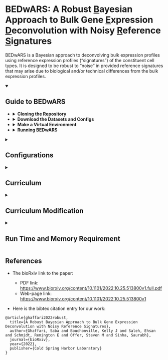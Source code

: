 # BEDwARS: A Robust <ins>B</ins>ayesian Approach to Bulk Gene <ins>E</ins>xpression <ins>D</ins>econvolution with Noisy <ins>R</ins>eference <ins>S</ins>ignatures

BEDwARS is a Bayesian approach to deconvolving bulk expression profiles using reference expression profiles (“signatures”) of the constituent cell types. It is designed to be robust to “noise” in provided reference signatures that may arise due to biological and/or technical differences from the bulk expression profiles. 


<details open>
<summary><h2>Guide to BEDwARS</h2></summary>

+  <details>
   <summary><strong>Cloning the Repository</strong></summary>
   
    1. `git clone --recursive https://github.com/sabagh1994/BEDwARS.git`
    2. `cd BEDwARS`
    </details>

+  <details>
   <summary><strong>Download the Datasets and Configs</strong></summary>
   
   To download the signatures, mixtures, and proportions used in the benchamrking and deconvolution of DPD deficiency, 
   run `./input/download.sh`. The files will be located at `./input/signatures`, `./input/mixtures`, and `./input/proportions`.
   
   To download the config files run `./configs/download.sh`. The configs will be stored at `configs/brain` (benchmark on brain, 
   `./configs/pancreas` (benchmark on pancreas), and `./configs/dpd_brain` (DPD deficiency).
    </details>

+  <details>
   <summary><strong>Make a Virtual Environment</strong></summary>
   
   Before running BEDwARS make sure that all the required packages are installed.
   To create a virtual environment with all the required packages installed,
   
    1. Install Python if you do not have it. We used Python 3.8.
    2. Run `make venv`. This step creates a folder named `./venv` which contains all the required packages.
    3. Run `source venv/bin/activate` to activate the venv
    </details>

+  <details>
   <summary><strong>Running BEDwARS</strong></summary>
   
   To run BEDwARS two input files in json format are needed. One of the files `./configs/cfg_sample.json` contains the path to reference signature and 
   the bulk expression profiles. Read more in **Configurations** below. The other file `./configs/curric.json` contains the set of instructions, called
   curriculum, to initialize the model and sampler chains as well as running them. Read more in **Curriculum**.
   
   1. To run the metropolis hasting sampler, execute 
      ```bash
      python scripts/curriculum.py --general_config configs/cfg_sample.json \
             --curric_config configs/curric.json &> log_mh
      ```
      With the provided `./configs/cfg_sample.json` this script performs the deconvolution using Baron reference signature for pseudo-bulk 
      profiles generated from scRNA-seq data of Segerstolpe type II diabetic (T2D) samples. While running, the logs of the statistics 
      computed for the variables are written to `./results/seger_d/Baron/curric/status` and the checkpoints, containing the state of model and 
      metropolis hasting sampler, are saved at `./results/seger_d/Baron/curric/Model`. 
      This step takes time to complete. Read **Run time and Memory Requirement** for more details.
      After this step is finished, we need to estimate the parameters, i.e., signatures and proportions, using the best chain. 
   2. To infer the parameters, run 
      ```bash
      python scripts/inference.py --general_config configs/cfg_sample.json \
             --curric_config configs/curric.json --stage_name L3 --stage_range 59 160 &> log_infer
      ```
      The inference is done by averaging the variable values, i.e., model state, over a range of stages that the model was saved.
      The name of the stage is passed by `stage_name` (L3) and `stage_range` argument is used to pass the start (e.g., 59) and end (e.g., 160)
      stage indices. With the given arguments `"inference,py"` loads in the checkpoints `L3-59.pt`, ..., `L3-159.pt` and takes
      the average of the variable values over these checkpoints. Each checkpoint contains the model state which includes the variable values.
      For the given example (`configs/cfg_sample.json`), the inferred signatures and proportions will be stored at 
      `./results/seger_d/Baron/curric/aggr` in tab-delimited files. Read more about model saving and stage names in **Curriculum/Description of 
      the Stage Arguments**.
 
    </details>
</details>


<details>
<summary><h2>Configurations</h2></summary>

+ <details open>
  <summary><strong>Example</strong></summary>
  
   All the configurations used for benchmarking BEDwARS against other methods are in the `configs` folder separated by organ. 
   An example of the configuration file to `configs/cfg_sample.json` is,
   ```json
   {
    "description": "settings for preprocessing (e.g. transformation), input and output directories.",
    "transformation": "log",
    "marker_type": "all",
    "naive_marker_FC": 2.0,
    "marker_dir": null,
    "normalization": "mean",
    "ref_sig_dir": "./input/signatures/pancreas/Baron/Baron",
    "org_sig_dir": null,
    "mix_dir": "./input/mixtures/pancreas/emtab_d",
    "org_prop_dir": null,
    "outdir": "./results/emtabd/Baron"
   }
   ```
   </details>
 
+ <details>
  <summary><strong>Description of the Arguments</strong></summary>
   
   * `"description"` is the notes about the configuration file or whatever notes you want to keep for the configuration you are using.
   
   * `"transformation"` is the type of transformation applied to the reference signatures and bulk expression profiles as a preprocessing step
       before running BEDwARS. **This argument should be set to `"log"`**. The current version of the code does not support other transformations. 
       All the benchmarking experiments used "log" transformation.
   
   * `"marker_type"` is the criterion to choose the markers. It can be set to `"all"`, `"naive"` or `"provided"`. **Set this arguemnt to `"all"`
      which uses all the common genes between reference signature and bulk expression profiles**. 
   
      The other two values (`"naive"`, `"provided"`) can be used in future versions of the code where marker selection may become a part of 
      preprocessing pipeline. Briefly, `"naive"` mode takes the genes with at least X fold higher expression in one cell type than the others.        
      `"provided"` takes the marker gene set from input.
      
   *  `"naive_marker_FC"` is the value for X folds, which is explained above, in case `"naive"` is used as the `"marker_type"` argument. **Leave 
      this argument as it is, i.e. `"2.0"`, as the current version of the code does not support naive marker selection yet**.
   
   *  `"marker_dir"` is the directory to the file with markers saved in it. **Set this argument to `null` for the current version of the code**.
      This argument should be used when the markers are provided by the user, i.e., `"marker_type"` is set to `"provided"`.
   
   * `"narmalization"` is the type of normalization applied to each cell type signature profile and bulk expression profile after transformation.
      This argument can be set to `"mean"` and `"standard"`. **`"mean"` was used for all the experiments in the paper so it is best to leave it at
      that**.
   
   * `"ref_sig_dir"` path to a tab-separated file containing reference cell type signatures. The rows are genes and the columns are cell types. 
      The first column contains the gene names or ensemble ids and the rest of the columns are the cell types. Please tag all the columns including 
      the first column. See `./input/signatures/pancreas/Baron/Baron` for an example of reference signatue file.
   
   * `"org_sig_dir"` path to a tab-separated file containing the true cell type signatures if existed. **This argument should be set to `"null"` as 
      true cell type signatures are usually not available**. You can use it for method development purposes when true signatures or any other signatures    
      that you want to compare inferred signature to are available. 
      The file format is identical to the reference cell type signature. Read **Curriculum** to see how this argument is used
      while running BEDwRAS. 
   
   * "`mix_dir`" path to a tab-separated file containing bulk expression profiles. The first column contains the gene names or ensemble 
      ids and the rest of the columns are bulk samples. See `./input/mixtures/pancreas/emtab_d` as an example.
   
   * `"org_prop_dir"` path to a tab-separated file containing the true cell type proportions in each bulk sample. This argument should be set to 
      `"null"` as true proportions are not known. However, for the purpose of method development you could use it. Read **Curriculum** section to see
      how this argumnet is used while running BEDwARS.
   
   * `"outdir"` root path to save the results. The output of BEDwARS is saved to `{outdir}/curric`, i.e., the name of the json file for curriculum 
      (`curric.json`) is appended to the outdir. After running the sampler (step 1 in **Running BEDwARS**) there will be a folder named
      `Models` in this directory which contains the checkpoints, i.e., state of the model and metropolis hasting for all variables. After step 2 
      of **Running BEDwARS**, there will be a folder named `aggr` containing the inferred parameters in this directory.
   
   </details>
   
</details>


<details>
<summary><h2>Curriculum</h2></summary>
   
<!--    Explain about each module and how the model is saved. This part should clarify why the inference is done
   using a stage name and a range of stage indices -->
   
   BEDwRAS follows a sequenece of instructions called curriculum given by `configs/curric.json`. Here we explain what each mode of operation in the
   instruction set does. `configs/curric.json` is the curriculum used for all the experiments in the paper with the exception of the number of chains
   being different for benchmarking (150 chains) and deconvolution performed for DPD deficiency (100 chains).
   
   The content of `configs/curric.json` is pasted below. It contains a sequence of four stages (instruction sets). Each stage has a name `"stage_name"`, 
   an operation `"stage_opr"` and a set of arguments required to perform the operation `"stage_args"`. 
   
   Briefly, the following sequence of stages do,
   1. Initialize the model and Metropolis Hastings sampler for all variables. 150 chains are initialized for sampling (L0). The initialized model and 
      metropolis hasting sampler are saved as `L0.pt`. 
   2. Perform the random walk for 50K steps. The scalings used for parameter updates get tunned in this period. This stage 
      is consiered as the tunning phase of the walker (L1). The random walk is performed in 10 mini stages of 5000 steps.
      At the end of each mini satge the model and metropolis hasting sampler states are saved (`L1-0.pt`, ..., `L1-9.pt`).
   3. Perform random walk for another 150K steps but without tunning (L1_train). The random walk is performed in 30 mini stages of 5000 steps.
      At the end of each mini satge the model and metropolis hasting sampler states are saved (`L1_train-0.pt`, ..., `L1_train-29.pt`).
   4. Sort the chains based on mean squared error computed between estimated and true bulk profiles subset to marker genes. Then subset the chains.
      The main purpose of this stage is to reduce the number of chains wisely to get speed up (L2). After subsetting, model and metropolis hasting 
      states are saved as `L2.pt`.
   5. Perform random walk for $180*5000= 800K$ steps with the remaining chains without tunning. You can decrease the number of steps in this stage 
      for speed up (L3). The random walk is performed in 180 mini stages of 5000 steps. At the end of each mini satge the model and metropolis 
      hasting sampler states are saved (`L3-0.pt`, ..., `L3-179.pt`). **The saved model states, i.e., sampled variable values, will be used in the 
      final inference of the variable values**.
      
   
   ```json
   [
     {
       "stage_name": "L0",
       "stage_oper": "init",
       "stage_args": {"rng_seeds": ["start_step", [12345, 200]],
                      "model_config": {"tune_interval": 50,
                                       "props_alpha_distr": "uniform",
                                       "alpha_lower": 0.0, "alpha_upper": 30.0,
                                       "sigma_b_distr": "halfcauchy","beta_b": 1.0,
                                       "sigma_x_distr": "halfcauchy","beta_x": 5.0,
                                       "eps": 1e-9,"w0_dir": null,"fixed_sigs": false,
                                       "divide_B": true,"chains": 150
                                       },
                      "chain_config": {"W": "default", "sigma_x": "prior", "sigma_b": "default", "alpha": "prior"}
                     }
     },{
       "stage_name": "L1",
       "stage_oper": "mcmc_repeat",
       "stage_args": {"init_stage_name": "L0", "mini_stage_repeats": 10,
                      "mini_stage_name_formatter":"{stage_name}-{mini_stage_idx}",
                      "mini_stage_args": {"steps": 5000, "after_tune": false,
                                          "get_stats": true, "log_acc_rate": false,
                                          "log_var_vals": false, "log_interval": 1000}
                      }
     },{
       "stage_name": "L1_train",
       "stage_oper": "mcmc_repeat",
       "stage_args": {"init_stage_name": "L1-9", "mini_stage_repeats": 30,
                      "mini_stage_name_formatter":"{stage_name}-{mini_stage_idx}",
                      "mini_stage_args": {"steps": 5000, "after_tune": true,
                                          "get_stats": true, "log_acc_rate": false,
                                          "log_var_vals": false, "log_interval": 1000}
                      }
     },{
       "stage_name": "L2",
       "stage_oper": "sort_subset",
       "stage_args": {"past_stage_name": "L1_train-29", "sort_criterion": "MSE_marker",
                      "use_summary":true, "is_transformed": false, "topk": 20,
                      "extra_dict": {"FCs": [3.0, 4.0, 5.0]},
                      "chain_inds_range": null
                      }
     },{
       "stage_name": "L3",
       "stage_oper": "mcmc_repeat",
       "stage_args": {"init_stage_name": "L2", "mini_stage_repeats": 180,
                      "mini_stage_name_formatter":"{stage_name}-{mini_stage_idx}",
                      "mini_stage_args": {"steps": 5000, "after_tune": true,
                                          "get_stats": true, "log_acc_rate": false,
                                          "log_var_vals": false, "log_interval": 1000}
                      }
     }
   ]
   ```
   
 + <details>
   <summary><strong>Description of the Stages</strong></summary>
   
   * `"stage_name"` each stage has to have a name given by this argument. It is important to choose a stage name as the checkpoints (state of model
      and Metropolis Hasting sampler) are saved with names containing the stage names. It is recommended to keep the stage names short.
   
   * `"stage_opr"` specifies the opertaion performed in the stage. This can take values `"init"`, `"mcmc_repeat"`, and `"sort_subset"`. In the `"init"`
      stage, model and chains for Metropolis Hasting sampler are initialized. Random walk happens in the `"mcmc_repeat"` stage and in the `"sort_subset"`
      stage, chains are sorted and subset based on a sepcific criterion.
   
   * `"stage_args"` contains the arguments required to carry out the operation in the stage.
   
   If you need to modify the curriculum please read the detailed description of arguments needed for each type of stage operation.
   
   </details>
   
 + <details>
   <summary><strong>Description of the Stage Arguments</strong></summary>
   
   The stage arguments are dependant on the stage operation. The stage arguments for each stage opertaion are explained below.
   + <details>
     <summary><strong>init</strong></summary>

      ```json
        {
          "stage_name": "L0",
          "stage_oper": "init",
          "stage_args": {"rng_seeds": ["start_step", [12345, 200]],
                         "model_config": {"tune_interval": 50,
                                          "props_alpha_distr": "uniform",
                                          "alpha_lower": 0.0, "alpha_upper": 30.0,
                                          "sigma_b_distr": "halfcauchy","beta_b": 1.0,
                                          "sigma_x_distr": "halfcauchy","beta_x": 5.0,
                                          "eps": 1e-9,"w0_dir": null,"fixed_sigs": false,
                                          "divide_B": true,"chains": 150
                                          },
                         "chain_config": {"W": "default", "sigma_x": "prior", "sigma_b": "default", "alpha": "prior"}
                        }
        }
      ```
      * `"rng_seeds"` the seeds for the random number generators (rng) used for model initialization and sampling in the chains. 
      The value is a list of two items. The first item `"start_step"` is the method for providing rng seeds and the second item
      contains the input required for the sepcified method. `"start_step"` means that the starting seed number and the step
      size for increasing the seed number should be provided. In this example, the starting seed is 12345 and the step size is 200.
      Therefore, 150 chains will be initialized with seeds $12345, 12345+200, 12345+2 \times 200, ..., 12345+149 \times 200$.
      Different seeds lead to different random initializations in the begining, if prior initialization is used for the variables,
      and also affect the random path taken by the walker.
      
      * `"model_config"` a dictionary that mostly contains the type of distributions e.g., uniform, used for the variables and the distribution
      parameters. It also includes the number of sampler chains ("`chains`") to run in parallel. You should not modify the default values for model
      configuration except for the number of chains. The number of chains depends on the available memory. Read **Run Time and Memory Requirement** 
      on this.
   
      * "`chain_config`" contains the mode of initialization for the variables of the model. You should not modify the mode of initialization 
      for the current version of BEDwARS.
      
      The stage containing the init operation saves the model and Metropolis Hasting sampler after initialization. So after running a stage 
      with init operation there will be a file named stage_name.pt, e.g., `L0.pt`, in the `Models` folder in the results directory.
 
     </details>
   
   + <details>
     <summary><strong>mcmc_repeat</strong></summary>

      ```json
      {
       "stage_name": "L1",
       "stage_oper": "mcmc_repeat",
       "stage_args": {"init_stage_name": "L0", "mini_stage_repeats": 10,
                      "mini_stage_name_formatter":"{stage_name}-{mini_stage_idx}",
                      "mini_stage_args": {"steps": 5000, "after_tune": false,
                                          "get_stats": true, "log_acc_rate": false,
                                          "log_var_vals": false, "log_interval": 1000}
                      }
      }
      ```
      * `"init_stage_name"` the stage from which the walker starts from. This can be the name of any file containing the model and 
      Metroppolis Hasting (MH) sampler state saved in it. In the example above, the model and MH sampler that were initialized and saved to 
      `L0.pt` will be loaded and pursued by the walker.
   
      * `"mini_stage_repeats"` the number of random walk modules (mini stages) to run. Each random walk module takes a certain number of  
      user-defined, e.g., 5000, steps which is provided by `"mini_stage_args"`. **After each module of random walk is completed the model and MH 
      sampler states are saved**.
   
      * `"mini_stage_forrmatter"` the forrmat to save the checkpoint, i.e., model and MH states, after each module of random walk is completed.
      Using the format above, the checkpoints are saved as `L1-0.pt`, `L1-1.pt`, ..., `L1-9.pt` as there are 10 mini stage repeats.
   
      * `"mini_stage_args"` a dictionary containing the following adjustable settings,
          1. `"steps"` the number of sampling/random walk steps.
          2. `"after_tune"` (boolean) whether the chain is in the tunning phase or not. This can be set to `true` or `false`.
          3. `"get_stats"` (boolean) in case ground truth signatures or proportions are provided (see **Configurations** on org_prop_dir and org_sig_dir), 
              setting this to `true` logs multiple statistics computed between the inferred signatures/proportions and their corresponding 
              ground truths during the random walk. In case the ground truths for signatures and proportions are not available setting this 
              option to `true` just prints out the statistics for the inferred bulk expression profiles. **It is recommended to set this to `false`
              if the ground truths are not available**. All the statistics are written to `status` file in the results directory.
          4. `"log_acc_rate"` (boolean) setting this to `true` takes logs of the acceptance rate of the proposals for each variable during tunning. 
              **This is only useful for algorithm development when the acceptance rate should be monitored so please set it to `false`**. The 
              logs are written to `status` file in the results directory.
          5. `"log_var_vals"` (boolean) logs the variable values. Set it to `false`.
          6. `"log_interval"` (integer) the logging interval in steps which is used for items 3,4, and 5.
         
         If you do not intend to make modifications to BEDwARS algorithm or explore its dynamics, please set `"get_stats"`, `"log_acc_rate"`, and
         `"log_var_vals"` to `false` in all stages with `"mcmc_repeat"` operation and do not log any statistics.
         If any of these items are set to `true` the logs will be stored in `status` file in the results directory.

     </details>
   
   
   + <details>
     <summary><strong>sort_subset</strong></summary>

      ```json
      {
       "stage_name": "L2",
       "stage_oper": "sort_subset",
       "stage_args": {"past_stage_name": "L1_train-29", "sort_criterion": "MSE_marker",
                      "use_summary":true, "is_transformed": false, "topk": 20,
                      "extra_dict": {"FCs": [3.0, 4.0, 5.0]},
                      "chain_inds_range": null
                      }
      }
      ```
     * `"past_stage_name"` the name of the checkpoint file, containing the model and metropolis hasting states, to be loaded. It can be set 
      to any checkpoint file name that exists. In this example it is set to `"L1_train-29"` because sort and subsetting should be performed 
      on the last state that was saved from the previous stage which was stage L1 with 30 mini stages/modules of random walk.
   
     * `"sort_criterion"` the criterion to sort the chains. It should be set to `"MSE_marker"` which uses the mean squared error between inferred
      and true bulk expression profiles restricted to marker genes.
   
     * `"extra_dict"` contains the criteria to pick the markers. A list of fold changes `[3.0, 4.0, 5.0]` can be passed. For each number X in the list
      the genes with X times higher expression in one of the cell types than the others are used as markers to compute the criterion and sort the chains.
      The union of top k chains picked using multiple marker sets will be used.
   
     * `"topk"` the number of chains picked after the sorting is applied.
   
     * `"use_summary"`, `"is_transformed"`, and `"chain_inds_range"` should not be changed.

     </details>

   
   </details>
   
</details>


<details>
<summary><h2>Curriculum Modification</h2></summary>
   
   * Change the number of chains running in parallel in case of limited memory. For this modification, you need to change the 
     value of `"chains"` in the `"stage_args"` of the `"L0"` stage with the `"init"` operation.
   * Change the run time by reducing the number of steps in the last stage `"L3"`. The current `./configs/curric.json` file has 
     180 mini stages (`"mini_stage_repeats"`) for `"L3"` stage. You can decrease this number for speed up. All of the paper results
     were generated with the model check points saved at `L3-59.pt`, ..., `L3-159.pt` **which is equivalent to setting `"mini_stage_repeats"`
     to 160**. Depending on the problem you could let the chains runs longer or not. However, it is best to stick with the setting 
     that was used for all the experiments in the paper.
   * If you do not intend to make modifications to BEDwARS algorithm or explore its dynamics, please set `"get_stats"`, `"log_acc_rate"`, and
     `"log_var_vals"` to `false` in all stages with `"mcmc_repeat"` operation and do not log any statistics. If any of these items are set to 
     `true` the logs will be stored in `status` file in the results directory.
   * Further modifications of curriculum can be done for method development.
   
   
</details>   


<!-- <details open>
<summary><h2>Format of input files</h2></summary>
   Tab-seperated input files for reference signatures and bulk expression profiles.
   Examples can be found at this and that for reference signature (genes by cell types) and bulk profiles (genes by samples), respectively.
   The first column has to be the gene symbol or ens ids.

</details> -->


<details>
<summary><h2>Run Time and Memory Requirement</h2></summary>

   Run time of BEDwARS depends on the computational complexity and the type of GPU used. 
   Deconvolving 100 pseudo-bulk samples of Segerstolpe T2D (`./input/mixtures/pancreas/emtab_d`) 
   using Baron cell type signatures (`./input/signatures/pancreas/Baron/Baron`) and `./configs/curric.json`
   as the curriculum takes ~100 ms per step (~16 hrs in total) on Tesla V100 GPU.

   The memory requierement depends mainly on the number of genes and chains. For the same experiment with
   ~8000 genes, 6 cell types, 100 pseudo-bulk samples, and 150 chains we used 16 Gb of memory. To find the
   memory requirement for your experiments do the following calculations,
   
   Assuming that
   * $G$ is the number of genes,
   * $N$ is the number of bulk samples,
   * $C$ is the number of cell types, and
   * $K$ is the number of sampler chains
   
   The memory consumption is roughly $4 \times (G + N) \times C \times K$ bytes, where 32-bit floating point
   numbers are used.

   
   
</details>


## References
* The bioRxiv link to the paper:
  * PDF link: https://www.biorxiv.org/content/10.1101/2022.10.25.513800v1.full.pdf
  * Web-page link: https://www.biorxiv.org/content/10.1101/2022.10.25.513800v1

* Here is the bibtex citation entry for our work:
```
@article{ghaffari2022robust,
  title={A Robust Bayesian Approach to Bulk Gene Expression Deconvolution with Noisy Reference Signatures},
  author={Ghaffari, Saba and Bouchonville, Kelly J and Saleh, Ehsan and Schmidt, Remington E and Offer, Steven M and Sinha, Saurabh},
  journal={bioRxiv},
  year={2022},
  publisher={Cold Spring Harbor Laboratory}
}
```
